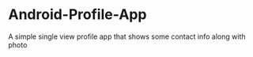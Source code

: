 # Android-Profile-App
A simple single view profile app that shows some contact info along with photo
